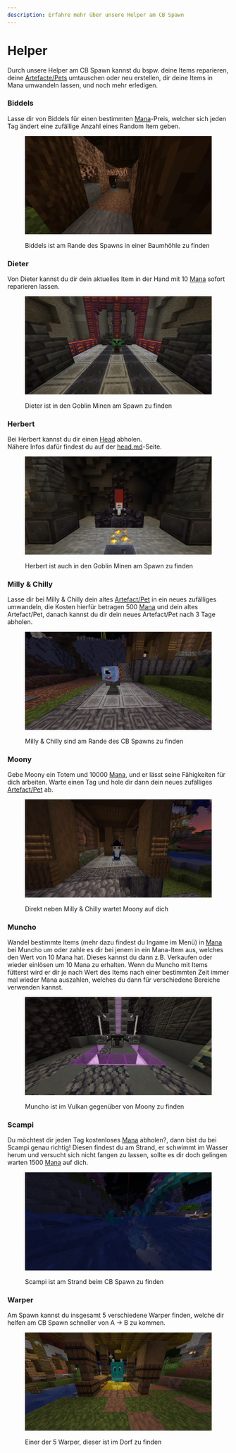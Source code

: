 ```yaml
---
description: Erfahre mehr über unsere Helper am CB Spawn
---
```


# Helper

Durch unsere Helper am CB Spawn kannst du bspw. deine Items reparieren, deine [Artefacte/Pets](artefacts.md) umtauschen oder neu erstellen, dir deine Items in Mana umwandeln lassen, und noch mehr erledigen.

### Biddels

Lasse dir von Biddels für einen bestimmten [Mana](mana.md)-Preis, welcher sich jeden Tag ändert eine zufällige Anzahl eines Random Item geben.

<figure><img src="../.gitbook/assets/2024-09-05_23.12.27.png" alt=""><figcaption><p>Biddels ist am Rande des Spawns in einer Baumhöhle zu finden</p></figcaption></figure>

### Dieter

Von Dieter kannst du dir dein aktuelles Item in der Hand mit 10 [Mana](mana.md) sofort reparieren lassen.

<figure><img src="../.gitbook/assets/2024-09-05_23.12.49.png" alt=""><figcaption><p>Dieter ist in den Goblin Minen am Spawn zu finden</p></figcaption></figure>

### Herbert

Bei Herbert kannst du dir einen [Head](head.md) abholen.\
Nähere Infos dafür findest du auf der [head.md](head.md "mention")-Seite.

<figure><img src="../.gitbook/assets/2024-09-05_23.13.35.png" alt=""><figcaption><p>Herbert ist auch in den Goblin Minen am Spawn zu finden</p></figcaption></figure>

### Milly & Chilly

Lasse dir bei Milly & Chilly dein altes [Artefact/Pet](artefacts.md) in ein neues zufälliges umwandeln, die Kosten hierfür betragen 500 [Mana](mana.md) und dein altes Artefact/Pet, danach kannst du dir dein neues Artefact/Pet nach 3 Tage abholen.

<figure><img src="../.gitbook/assets/2024-09-05_23.11.47.png" alt=""><figcaption><p>Milly &#x26; Chilly sind am Rande des CB Spawns zu finden</p></figcaption></figure>

### Moony

Gebe Moony ein Totem und 10000 [Mana](mana.md), und er lässt seine Fähigkeiten für dich arbeiten. Warte einen Tag und hole dir dann dein neues zufälliges [Artefact/Pet](artefacts.md) ab.

<figure><img src="../.gitbook/assets/2024-09-05_23.07.27.png" alt=""><figcaption><p>Direkt neben Milly &#x26; Chilly wartet Moony auf dich</p></figcaption></figure>

### Muncho

Wandel bestimmte Items (mehr dazu findest du Ingame im Menü) in [Mana](mana.md) bei Muncho um oder zahle es dir bei jenem in ein Mana-Item aus, welches den Wert von 10 Mana hat. Dieses kannst du dann z.B. Verkaufen oder wieder einlösen um 10 Mana zu erhalten. Wenn du Muncho mit Items fütterst wird er dir je nach Wert des Items nach einer bestimmten Zeit immer mal wieder Mana auszahlen, welches du dann für verschiedene Bereiche verwenden kannst.

<figure><img src="../.gitbook/assets/2024-09-05_23.12.14.png" alt=""><figcaption><p>Muncho ist im Vulkan gegenüber von Moony zu finden</p></figcaption></figure>

### Scampi

Du möchtest dir jeden Tag kostenloses [Mana](mana.md) abholen?, dann bist du bei Scampi genau richtig! Diesen findest du am Strand, er schwimmt im Wasser herum und versucht sich nicht fangen zu lassen, sollte es dir doch gelingen warten 1500 [Mana](mana.md) auf dich.

<figure><img src="../.gitbook/assets/2024-09-05_23.14.39.png" alt=""><figcaption><p>Scampi ist am Strand beim CB Spawn zu finden</p></figcaption></figure>

### Warper

Am Spawn kannst du insgesamt 5 verschiedene Warper finden, welche dir helfen am CB Spawn schneller von A -> B zu kommen.

<figure><img src="../.gitbook/assets/2024-09-05_23.14.54.png" alt=""><figcaption><p>Einer der 5 Warper, dieser ist im Dorf zu finden</p></figcaption></figure>
